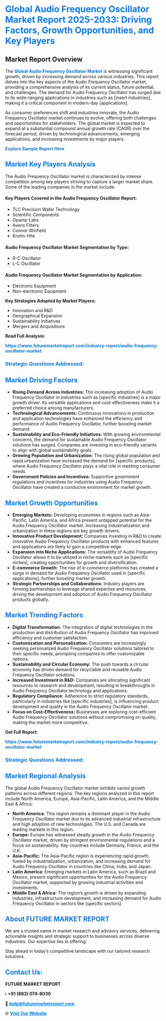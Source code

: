 <h1 style="color: #007BFF;">Global Audio Frequency Oscillator Market Report 2025-2033: Driving Factors, Growth Opportunities, and Key Players</h1>

<section id="overview">
<h2>Market Report Overview</h2>
<p>The <a href="https://www.futuremarketreport.com/industry-report/audio-frequency-oscillator-market" style="color: #007BFF; text-decoration: none;"><strong>Global Audio Frequency Oscillator Market</strong></a> is witnessing significant growth, driven by increasing demand across various industries. This report delves into the key aspects of the Audio Frequency Oscillator market, providing a comprehensive analysis of its current status, future potential, and challenges. The demand for Audio Frequency Oscillator has surged due to its wide-ranging applications in industries such as [insert industries], making it a critical component in modern-day [applications].</p>
<p>As consumer preferences shift and industries innovate, the Audio Frequency Oscillator market continues to evolve, offering both challenges and opportunities for stakeholders. The global market is expected to expand at a substantial compound annual growth rate (CAGR) over the forecast period, driven by technological advancements, emerging applications, and increasing investments by major players.</p>
</section>

<section id="overview">
<p><a href="https://www.futuremarketreport.com/request-sample/reportId=76149" style="color: #007BFF; text-decoration: none;"><strong>Explore Sample Report Here</strong></a></p>
</section>

<section id="key-players">
<h2 style="color: #007BFF;">Market Key Players Analysis</h2>
<p>The Audio Frequency Oscillator market is characterized by intense competition among key players striving to capture a larger market share. Some of the leading companies in the market include:</p>
<h4>Key Players Covered in the Audio Frequency Oscillator Report:</h4>
<ul><li>TLC Precision Wafer Technology</li><li>Scientific Components</li><li>Opamp Labs</li><li>Avens Filters</li><li>Connor Winfield</li><li>Krohn-Hite</li></ul>
<h4>Audio Frequency Oscillator Market Segmentation by Type:</h4>
<ul><li>R-C Oscillator</li><li>L-C Oscillator</li></ul>

<h4>Audio Frequency Oscillator Market Segmentation by Application:</h4>
<ul><li>Electronic Equipment</li><li>Non-electronic Equipment</li></ul>
<p><strong>Key Strategies Adopted by Market Players:</strong></p>
<ul>
<li>Innovation and R&D</li>
<li>Geographical Expansion</li>
<li>Sustainability Initiatives</li>
<li>Mergers and Acquisitions</li>
</ul>
</section>

<section>
<p><strong>Read Full Analysis: </strong></p><a href="https://www.futuremarketreport.com/industry-report/audio-frequency-oscillator-market" style="color: #007BFF; text-decoration: none;"><strong>https://www.futuremarketreport.com/industry-report/audio-frequency-oscillator-market</strong></a>
<h3 style="color: #007BFF;">Strategic Questions Addressed:</h3>
</section>

<section id="driving-factors">
<h2 style="color: #007BFF;">Market Driving Factors</h2>
<ul>
<li><strong>Rising Demand Across Industries:</strong> The increasing adoption of Audio Frequency Oscillator in industries such as [specific industries] is a major growth driver. Its versatile applications and cost-effectiveness make it a preferred choice among manufacturers.</li>
<li><strong>Technological Advancements:</strong> Continuous innovations in production and application technologies have enhanced the efficiency and performance of Audio Frequency Oscillator, further boosting market demand.</li>
<li><strong>Sustainability and Eco-Friendly Initiatives:</strong> With growing environmental concerns, the demand for sustainable Audio Frequency Oscillator solutions has surged. Companies are investing in eco-friendly variants to align with global sustainability goals.</li>
<li><strong>Growing Population and Urbanization:</strong> The rising global population and rapid urbanization have increased the demand for [specific products], where Audio Frequency Oscillator plays a vital role in meeting consumer needs.</li>
<li><strong>Government Policies and Incentives:</strong> Supportive government regulations and incentives for industries using Audio Frequency Oscillator have created a conducive environment for market growth.</li>
</ul>
</section>

<section id="growth-opportunities">
<h2 style="color: #007BFF;">Market Growth Opportunities</h2>
<ul>
<li><strong>Emerging Markets:</strong> Developing economies in regions such as Asia-Pacific, Latin America, and Africa present untapped potential for the Audio Frequency Oscillator market. Increasing industrialization and urbanization in these regions are key growth drivers.</li>
<li><strong>Innovative Product Development:</strong> Companies investing in R&D to create innovative Audio Frequency Oscillator products with enhanced features and applications are likely to gain a competitive edge.</li>
<li><strong>Expansion into Niche Applications:</strong> The versatility of Audio Frequency Oscillator allows it to be utilized in niche markets such as [specific niches], creating opportunities for growth and diversification.</li>
<li><strong>E-commerce Growth:</strong> The rise of e-commerce platforms has created a surge in demand for Audio Frequency Oscillator used in [specific applications], further boosting market growth.</li>
<li><strong>Strategic Partnerships and Collaborations:</strong> Industry players are forming partnerships to leverage shared expertise and resources, driving the development and adoption of Audio Frequency Oscillator products globally.</li>
</ul>
</section>

<section id="trending-factors">
<h2 style="color: #007BFF;">Market Trending Factors</h2>
<ul>
<li><strong>Digital Transformation:</strong> The integration of digital technologies in the production and distribution of Audio Frequency Oscillator has improved efficiency and customer satisfaction.</li>
<li><strong>Customization and Personalization:</strong> Consumers are increasingly seeking personalized Audio Frequency Oscillator solutions tailored to their specific needs, prompting companies to offer customizable options.</li>
<li><strong>Sustainability and Circular Economy:</strong> The push towards a circular economy has driven demand for recyclable and reusable Audio Frequency Oscillator solutions.</li>
<li><strong>Increased Investment in R&D:</strong> Companies are allocating significant resources to research and development, resulting in breakthroughs in Audio Frequency Oscillator technology and applications.</li>
<li><strong>Regulatory Compliance:</strong> Adherence to strict regulatory standards, particularly in industries like [specific industries], is influencing product development and quality in the Audio Frequency Oscillator market.</li>
<li><strong>Focus on Cost-Effectiveness:</strong> Businesses are exploring cost-efficient Audio Frequency Oscillator solutions without compromising on quality, making the market more competitive.</li>
</ul>
</section>

<section>
<p><strong>Get Full Report: </strong></p><a href="https://www.futuremarketreport.com/industry-report/audio-frequency-oscillator-market" style="color: #007BFF; text-decoration: none;"><strong>https://www.futuremarketreport.com/industry-report/audio-frequency-oscillator-market</strong></a>
<h3 style="color: #007BFF;">Strategic Questions Addressed:</h3>
</section>


<section id="regional-analysis">
<h2 style="color: #007BFF;">Market Regional Analysis</h2>
<p>The global Audio Frequency Oscillator market exhibits varied growth patterns across different regions. The key regions analyzed in this report include North America, Europe, Asia-Pacific, Latin America, and the Middle East & Africa:</p>
<ul>
<li><strong>North America:</strong> This region remains a dominant player in the Audio Frequency Oscillator market due to its advanced industrial infrastructure and high adoption of new technologies. The U.S. and Canada are leading markets in this region.</li>
<li><strong>Europe:</strong> Europe has witnessed steady growth in the Audio Frequency Oscillator market, driven by stringent environmental regulations and a focus on sustainability. Key countries include Germany, France, and the U.K.</li>
<li><strong>Asia-Pacific:</strong> The Asia-Pacific region is experiencing rapid growth, fueled by industrialization, urbanization, and increasing demand for Audio Frequency Oscillator in countries like China, India, and Japan.</li>
<li><strong>Latin America:</strong> Emerging markets in Latin America, such as Brazil and Mexico, present significant opportunities for the Audio Frequency Oscillator market, supported by growing industrial activities and investments.</li>
<li><strong>Middle East & Africa:</strong> The region’s growth is driven by expanding industries, infrastructure development, and increasing demand for Audio Frequency Oscillator in sectors like [specific sectors].</li>
</ul>
</section>

<footer>
<h2 style="color: #007BFF;">About FUTURE MARKET REPORT</h2>
<p>We are a trusted name in market research and advisory services, delivering actionable insights and strategic support to businesses across diverse industries. Our expertise lies in offering:</p>

<p>Stay ahead in today’s competitive landscape with our tailored research solutions.</p>

<h2 style="color: #007BFF;">Contact Us:</h2>
<p><strong>FUTURE MARKET REPORT</strong></p>
<p>📞 <strong>+91 (883) 074-8030</strong></p>
<p>📧 <strong><a href="mailto:help@futuremarketreport.com" style="color: #007BFF;">help@futuremarketreport.com</a></strong></p>
<p>🌐 <strong><a href="https://www.futuremarketreport.com/" style="color: #007BFF;">Visit Our Website</a></strong></p>
</footer>